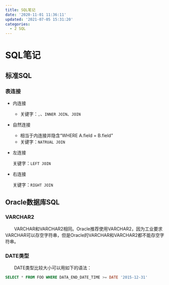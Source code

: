 ```yaml
---
title: SQL笔记
date: '2020-11-01 11:36:11'
updated: '2021-07-05 15:31:20'
categories:
  - 2 SQL
---
```

# SQL笔记

## 标准SQL

### 表连接

- 内连接

  - 关键字：`,`、`INNER JOIN`、`JOIN`

- 自然连接
  - 相当于内连接并隐含“WHERE A.field = B.field”
  - 关键字：`NATRUAL JOIN`
  
- 左连接

  关键字：`LEFT JOIN`

- 右连接

  关键字：`RIGHT JOIN`
## Oracle数据库SQL

### VARCHAR2

　　VARCHAR和VARCHAR2相同。Oracle推荐使用VARCHAR2，因为工业要求VARCHAR可以存空字符串，但是Oracle的VARCHAR和VARCHAR2都不能存空字符串。
　　
### DATE类型

　　DATE类型比较大小可以用如下的语法：

```sql
SELECT * FROM FOO WHERE DATA_END_DATE_TIME >= DATE '2015-12-31'
```

